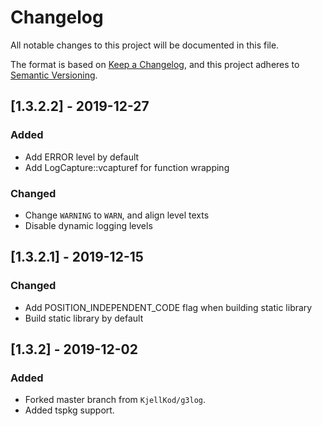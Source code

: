 # Changelog
All notable changes to this project will be documented in this file.

The format is based on [Keep a Changelog](https://keepachangelog.com/en/1.0.0/),
and this project adheres to [Semantic Versioning](https://semver.org/spec/v2.0.0.html).

## [1.3.2.2] - 2019-12-27
### Added
- Add ERROR level by default
- Add LogCapture::vcapturef for function wrapping
### Changed
- Change `WARNING` to `WARN`, and align level texts
- Disable dynamic logging levels

## [1.3.2.1] - 2019-12-15
### Changed
- Add POSITION_INDEPENDENT_CODE flag when building static library
- Build static library by default

## [1.3.2] - 2019-12-02
### Added
- Forked master branch from `KjellKod/g3log`.
- Added tspkg support.